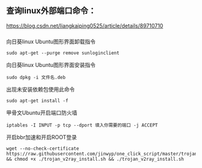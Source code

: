 ## 查询linux外部端口命令：

https://blog.csdn.net/liangkaiping0525/article/details/89710710

##### 

向日葵linux Ubuntu图形界面卸载指令
```
sudo apt-get --purge remove sunloginclient
```

向日葵linux Ubuntu图形界面安装指令
```
sudo dpkg -i 文件名.deb
```
出现未安装依赖包使用此命令
```
sudo apt-get install -f
```

甲骨文Ubuntu开启端口防火墙
```
iptables -I INPUT -p tcp --dport 填入你需要的端口 -j ACCEPT
```

开启bbr加速和开启ROOT登录
```
wget --no-check-certificate https://raw.githubusercontent.com/jinwyp/one_click_script/master/trojan_v2ray_install.sh && chmod +x ./trojan_v2ray_install.sh && ./trojan_v2ray_install.sh
```
